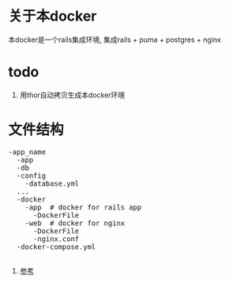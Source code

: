 # 关于本docker
本docker是一个rails集成环境, 集成rails + puma + postgres + nginx


# todo
1. 用thor自动拷贝生成本docker环境

# 
# 文件结构

<pre>
-app_name
  -app
  -db
  -config
    -database.yml
  ...
  -docker
    -app  # docker for rails app
      -DockerFile
    -web  # docker for nginx
      -DockerFile
      -nginx.conf
  -docker-compose.yml
 </pre>


1. [参考](https://itnext.io/docker-rails-puma-nginx-postgres-999cd8866b18)
